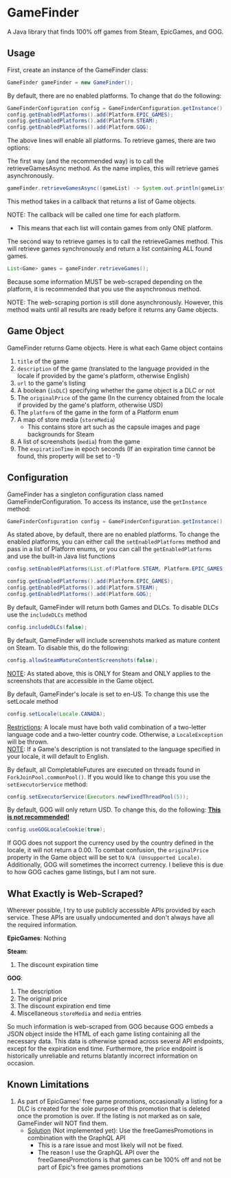 # GameFinder
A Java library that finds 100% off games from Steam, EpicGames, and GOG.

## Usage
First, create an instance of the GameFinder class:
```java
GameFinder gameFinder = new GameFinder();
```

By default, there are no enabled platforms. To change that do the following:
```java
GameFinderConfiguration config = GameFinderConfiguration.getInstance();
config.getEnabledPlatforms().add(Platform.EPIC_GAMES);
config.getEnabledPlatforms().add(Platform.STEAM);
config.getEnabledPlatforms().add(Platform.GOG);
```
The above lines will enable all platforms. To retrieve games, there are two options:

The first way (and the recommended way) is to call the retrieveGamesAsync method.
As the name implies, this will retrieve games asynchronously.
```java
gameFinder.retrieveGamesAsync((gameList) -> System.out.println(gameList));
```
This method takes in a callback that returns a list of Game objects.

NOTE: The callback will be called one time for each platform. 
  * This means that each list will contain games from only ONE platform.

The second way to retrieve games is to call the retrieveGames method.
This will retrieve games synchronously and return a list containing ALL found games.
```java
List<Game> games = gameFinder.retrieveGames();
```
Because some information MUST be web-scraped depending on the platform, it is recommended that you use the asynchronous method.

NOTE: The web-scraping portion is still done asynchronously. However, this method waits until all results are ready before it returns any Game objects.

## Game Object
GameFinder returns Game objects. Here is what each Game object contains
1. `title` of the game
2. `description` of the game (translated to the language provided in the locale if provided by the game's platform, otherwise English)
3. `url` to the game's listing
4. A boolean (`isDLC`) specifying whether the game object is a DLC or not
5. The `originalPrice` of the game (In the currency obtained from the locale if provided by the game's platform, otherwise USD)
6. The `platform` of the game in the form of a Platform enum
7. A map of store media (`storeMedia`)
   * This contains store art such as the capsule images and page backgrounds for Steam
8. A list of screenshots (`media`) from the game
9. The `expirationTime` in epoch seconds (If an expiration time cannot be found, this property will be set to -1)

## Configuration
GameFinder has a singleton configuration class named GameFinderConfiguration.
To access its instance, use the `getInstance` method:
```java
GameFinderConfiguration config = GameFinderConfiguration.getInstance();
```
As stated above, by default, there are no enabled platforms. To change the enabled platforms, you can either call the `setEnabledPlatforms` method and pass in a list of Platform enums, or you can call the `getEnabledPlatforms` and use the built-in Java list functions
```java
config.setEnabledPlatforms(List.of(Platform.STEAM, Platform.EPIC_GAMES, Platform.GOG));

config.getEnabledPlatforms().add(Platform.EPIC_GAMES);
config.getEnabledPlatforms().add(Platform.STEAM);
config.getEnabledPlatforms().add(Platform.GOG);
```

By default, GameFinder will return both Games and DLCs. To disable DLCs use the `includeDLCs` method
```java
config.includeDLCs(false);
```

By default, GameFinder will include screenshots marked as mature content on Steam. To disable this, do the following:
```java
config.allowSteamMatureContentScreenshots(false);
```
<ins>NOTE</ins>: As stated above, this is ONLY for Steam and ONLY applies to the screenshots that are accessible in the Game object.

By default, GameFinder's locale is set to en-US. To change this use the setLocale method
```java
config.setLocale(Locale.CANADA);
```
<ins>Restrictions</ins>: A locale must have both valid combination of a two-letter language code and a two-letter country code. Otherwise, a `LocaleException` will be thrown.
<br><ins>NOTE</ins>: If a Game's description is not translated to the language specified in your locale, it will default to English.

By default, all CompletableFutures are executed on threads found in `ForkJoinPool.commonPool()`. If you would like to change this you use the `setExecutorService` method:
```java
config.setExecutorService(Executors.newFixedThreadPool(5));
```

By default, GOG will only return USD.  To change this, do the following: <ins>**This is not recommended!**</ins>
```java
config.useGOGLocaleCookie(true);
```
If GOG does not support the currency used by the country defined in the locale, it will not return a 0.00. 
To combat confusion, the `originalPrice` property in the Game object will be set to `N/A (Unsupported Locale)`. 
Additionally, GOG will sometimes the incorrect currency. I believe this is due to how GOG caches game listings, but I am not sure.

## What Exactly is Web-Scraped?
Wherever possible, I try to use publicly accessible APIs provided by each service. These APIs are usually undocumented and don't always have all the required information.

**EpicGames**: Nothing

**Steam**: 
  1. The discount expiration time

**GOG**:
  1. The description
  2. The original price
  3. The discount expiration end time
  4. Miscellaneous `storeMedia` and `media` entries

So much information is web-scraped from GOG because GOG embeds a JSON object inside the HTML of each game listing containing all the necessary data.
This data is otherwise spread across several API endpoints, except for the expiration end time. Furthermore, the price endpoint is historically unreliable and returns blatantly incorrect information on occasion.

## Known Limitations
1. As part of EpicGames' free game promotions, occasionally a listing for a DLC is created for the sole purpose of this promotion that is deleted once the promotion is over. If the listing is not marked as on sale, GameFinder will NOT find them.
   * <ins>Solution</ins> (Not implemented yet): Use the freeGamesPromotions in combination with the GraphQL API
      * This is a rare issue and most likely will not be fixed.
      * The reason I use the GraphQL API over the freeGamesPromotions is that games can be 100% off and not be part of Epic's free games promotions
